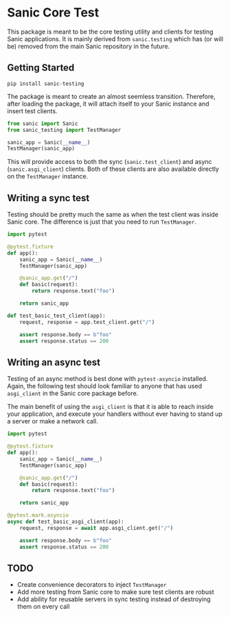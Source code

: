 # Sanic Core Test

This package is meant to be the core testing utility and clients for testing Sanic applications. It is mainly derived from `sanic.testing` which has (or will be) removed from the main Sanic repository in the future.

## Getting Started

    pip install sanic-testing

The package is meant to create an almost seemless transition. Therefore, after loading the package, it will attach itself to your Sanic instance and insert test clients.

```python
from sanic import Sanic
from sanic_testing import TestManager

sanic_app = Sanic(__name__)
TestManager(sanic_app)
```

This will provide access to both the sync (`sanic.test_client`) and async (`sanic.asgi_client`) clients. Both of these clients are also available directly on the `TestManager` instance.

## Writing a sync test

Testing should be pretty much the same as when the test client was inside Sanic core. The difference is just that you need to run `TestManager`.

```python
import pytest

@pytest.fixture
def app():
    sanic_app = Sanic(__name__)
    TestManager(sanic_app)

    @sanic_app.get("/")
    def basic(request):
        return response.text("foo")

    return sanic_app

def test_basic_test_client(app):
    request, response = app.test_client.get("/")

    assert response.body == b"foo"
    assert response.status == 200
```

## Writing an async test

Testing of an async method is best done with `pytest-asyncio` installed. Again, the following test should look familiar to anyone that has used `asgi_client` in the Sanic core package before.

The main benefit of using the `asgi_client` is that it is able to reach inside your application, and execute your handlers without ever having to stand up a server or make a network call.

```python
import pytest

@pytest.fixture
def app():
    sanic_app = Sanic(__name__)
    TestManager(sanic_app)

    @sanic_app.get("/")
    def basic(request):
        return response.text("foo")

    return sanic_app

@pytest.mark.asyncio
async def test_basic_asgi_client(app):
    request, response = await app.asgi_client.get("/")

    assert response.body == b"foo"
    assert response.status == 200
```

## TODO

- Create convenience decorators to inject `TestManager`
- Add more testing from Sanic core to make sure test clients are robust
- Add ability for reusable servers in sync testing instead of destroying them on every call
